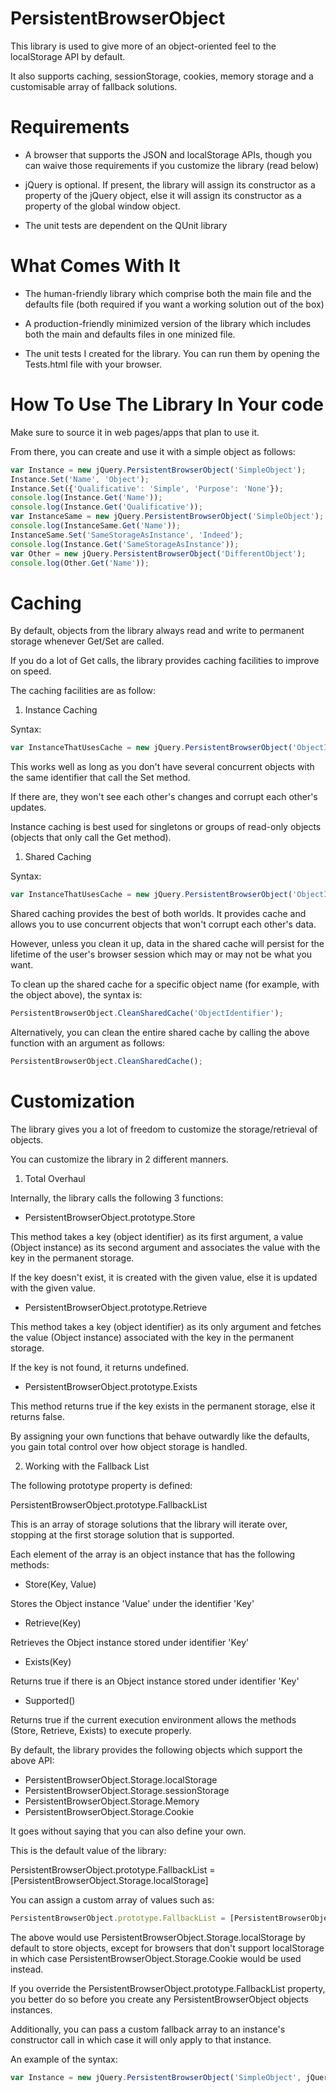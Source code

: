 PersistentBrowserObject
=======================

This library is used to give more of an object-oriented feel to the localStorage API by default. 

It also supports caching, sessionStorage, cookies, memory storage and a customisable array of fallback solutions.

Requirements
============

- A browser that supports the JSON and localStorage APIs, though you can waive those requirements if you customize the library (read below)

- jQuery is optional. If present, the library will assign its constructor as a property of the jQuery object, else it will assign its constructor as a property of the global window object.

- The unit tests are dependent on the QUnit library

What Comes With It
==================

- The human-friendly library which comprise both the main file and the defaults file (both required if you want a working solution out of the box)

- A production-friendly minimized version of the library which includes both the main and defaults files in one minized file.

- The unit tests I created for the library. You can run them by opening the Tests.html file with your browser.

How To Use The Library In Your code
===================================

Make sure to source it in web pages/apps that plan to use it.

From there, you can create and use it with a simple object as follows:

```javascript
var Instance = new jQuery.PersistentBrowserObject('SimpleObject');       //Or just new PersistentBrowserObject('SimpleObject') if you don't use jQuery
Instance.Set('Name', 'Object');                                          //Using persistent storage to store the value 'Object' in the property 'Name' for all 'SimpleObject' objects
Instance.Set({'Qualificative': 'Simple', 'Purpose': 'None'});            //You can also take a shortcut and pass a single object which will contain Key:Value pairs to store
console.log(Instance.Get('Name'));                                       //logs 'Object'
console.log(Instance.Get('Qualificative'));                              //logs 'Simple'
var InstanceSame = new jQuery.PersistentBrowserObject('SimpleObject');   //We just created another object that works as an in-sync duplicate of the first object, because they are both 'SimpleObject'
console.log(InstanceSame.Get('Name'));                                   //logs 'Object'
InstanceSame.Set('SameStorageAsInstance', 'Indeed');
console.log(Instance.Get('SameStorageAsInstance'));                      //logs 'Indeed'
var Other = new jQuery.PersistentBrowserObject('DifferentObject'); 
console.log(Other.Get('Name'));                                          //logs 'undefined', because it is 'DifferentObject' and uses a different storage entry from 'SimpleObject'
```

Caching
=======

By default, objects from the library always read and write to permanent storage whenever Get/Set are called.

If you do a lot of Get calls, the library provides caching facilities to improve on speed.

The caching facilities are as follow:

1) Instance Caching

Syntax:

```javascript
var InstanceThatUsesCache = new jQuery.PersistentBrowserObject('ObjectIdentifier', jQuery.PersistentBrowserObject.Cache.Instance);  
```

This works well as long as you don't have several concurrent objects with the same identifier that call the Set method.

If there are, they won't see each other's changes and corrupt each other's updates.

Instance caching is best used for singletons or groups of read-only objects (objects that only call the Get method).

1) Shared Caching

Syntax:

```javascript
var InstanceThatUsesCache = new jQuery.PersistentBrowserObject('ObjectIdentifier', jQuery.PersistentBrowserObject.Cache.Shared);  
```

Shared caching provides the best of both worlds. It provides cache and allows you to use concurrent objects that won't corrupt each other's data.

However, unless you clean it up, data in the shared cache will persist for the lifetime of the user's browser session which may or may not be what you want.

To clean up the shared cache for a specific object name (for example, with the object above), the syntax is:

```javascript
PersistentBrowserObject.CleanSharedCache('ObjectIdentifier'); 
```

Alternatively, you can clean the entire shared cache by calling the above function with an argument as follows:

```javascript
PersistentBrowserObject.CleanSharedCache(); 
```

Customization
=============

The library gives you a lot of freedom to customize the storage/retrieval of objects.

You can customize the library in 2 different manners.

1) Total Overhaul

Internally, the library calls the following 3 functions:

- PersistentBrowserObject.prototype.Store

This method takes a key (object identifier) as its first argument, a value (Object instance) as its second argument and associates the value with the key in the permanent storage.

If the key doesn't exist, it is created with the given value, else it is updated with the given value.

- PersistentBrowserObject.prototype.Retrieve

This method takes a key (object identifier) as its only argument and fetches the value (Object instance) associated with the key in the permanent storage.

If the key is not found, it returns undefined.

- PersistentBrowserObject.prototype.Exists

This method returns true if the key exists in the permanent storage, else it returns false.

By assigning your own functions that behave outwardly like the defaults, you gain total control over how object storage is handled.

2) Working with the Fallback List

The following prototype property is defined:

PersistentBrowserObject.prototype.FallbackList

This is an array of storage solutions that the library will iterate over, stopping at the first storage solution that is supported.

Each element of the array is an object instance that has the following methods:

- Store(Key, Value)

Stores the Object instance 'Value' under the identifier 'Key'

- Retrieve(Key)

Retrieves the Object instance stored under identifier 'Key'

- Exists(Key)

Returns true if there is an Object instance stored under identifier 'Key'

- Supported()

Returns true if the current execution environment allows the methods (Store, Retrieve, Exists) to execute properly.

By default, the library provides the following objects which support the above API:

- PersistentBrowserObject.Storage.localStorage
- PersistentBrowserObject.Storage.sessionStorage
- PersistentBrowserObject.Storage.Memory
- PersistentBrowserObject.Storage.Cookie

It goes without saying that you can also define your own.

This is the default value of the library:

PersistentBrowserObject.prototype.FallbackList = [PersistentBrowserObject.Storage.localStorage]

You can assign a custom array of values such as:

```javascript
PersistentBrowserObject.prototype.FallbackList = [PersistentBrowserObject.Storage.localStorage, PersistentBrowserObject.Storage.Cookie]
```

The above would use PersistentBrowserObject.Storage.localStorage by default to store objects, except for browsers that don't support localStorage in which case PersistentBrowserObject.Storage.Cookie would be used instead.

If you override the PersistentBrowserObject.prototype.FallbackList property, you better do so before you create any PersistentBrowserObject objects instances.

Additionally, you can pass a custom fallback array to an instance's constructor call in which case it will only apply to that instance.

An example of the syntax:

```javascript
var Instance = new jQuery.PersistentBrowserObject('SimpleObject', jQuery.PersistentBrowserObject.Cache.None, [PersistentBrowserObject.Storage.localStorage, PersistentBrowserObject.Storage.Cookie]);
```
